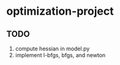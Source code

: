 # optimization-project

## TODO
1. compute hessian in model.py
2. implement l-bfgs, bfgs, and newton
